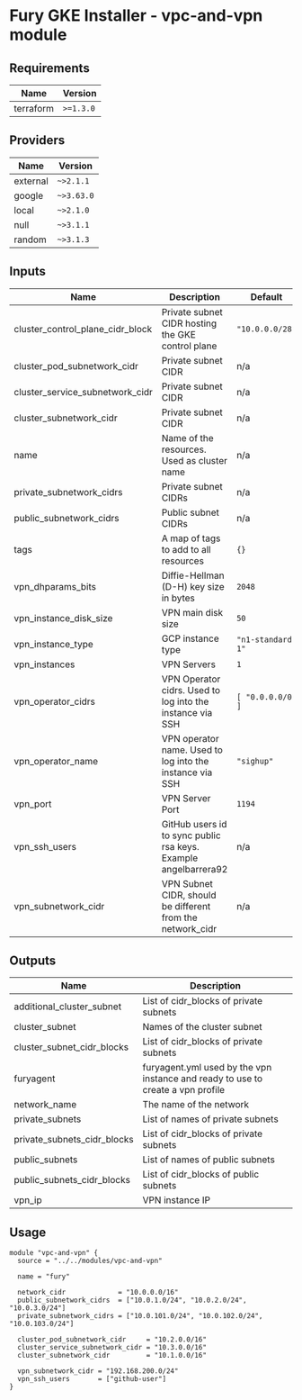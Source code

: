 <!-- BEGIN_TF_DOCS -->

# Fury GKE Installer - vpc-and-vpn module

<!-- <KFD-DOCS> -->

## Requirements

| Name | Version |
|------|---------|
| terraform | `>=1.3.0` |

## Providers

| Name | Version |
|------|---------|
| external | `~>2.1.1` |
| google | `~>3.63.0` |
| local | `~>2.1.0` |
| null | `~>3.1.1` |
| random | `~>3.1.3` |

## Inputs

| Name | Description | Default | Required |
|------|-------------|---------|:--------:|
| cluster\_control\_plane\_cidr\_block | Private subnet CIDR hosting the GKE control plane | `"10.0.0.0/28"` | no |
| cluster\_pod\_subnetwork\_cidr | Private subnet CIDR | n/a | yes |
| cluster\_service\_subnetwork\_cidr | Private subnet CIDR | n/a | yes |
| cluster\_subnetwork\_cidr | Private subnet CIDR | n/a | yes |
| name | Name of the resources. Used as cluster name | n/a | yes |
| private\_subnetwork\_cidrs | Private subnet CIDRs | n/a | yes |
| public\_subnetwork\_cidrs | Public subnet CIDRs | n/a | yes |
| tags | A map of tags to add to all resources | `{}` | no |
| vpn\_dhparams\_bits | Diffie-Hellman (D-H) key size in bytes | `2048` | no |
| vpn\_instance\_disk\_size | VPN main disk size | `50` | no |
| vpn\_instance\_type | GCP instance type | `"n1-standard-1"` | no |
| vpn\_instances | VPN Servers | `1` | no |
| vpn\_operator\_cidrs | VPN Operator cidrs. Used to log into the instance via SSH | ```[ "0.0.0.0/0" ]``` | no |
| vpn\_operator\_name | VPN operator name. Used to log into the instance via SSH | `"sighup"` | no |
| vpn\_port | VPN Server Port | `1194` | no |
| vpn\_ssh\_users | GitHub users id to sync public rsa keys. Example angelbarrera92 | n/a | yes |
| vpn\_subnetwork\_cidr | VPN Subnet CIDR, should be different from the network\_cidr | n/a | yes |

## Outputs

| Name | Description |
|------|-------------|
| additional\_cluster\_subnet | List of cidr\_blocks of private subnets |
| cluster\_subnet | Names of the cluster subnet |
| cluster\_subnet\_cidr\_blocks | List of cidr\_blocks of private subnets |
| furyagent | furyagent.yml used by the vpn instance and ready to use to create a vpn profile |
| network\_name | The name of the network |
| private\_subnets | List of names of private subnets |
| private\_subnets\_cidr\_blocks | List of cidr\_blocks of private subnets |
| public\_subnets | List of names of public subnets |
| public\_subnets\_cidr\_blocks | List of cidr\_blocks of public subnets |
| vpn\_ip | VPN instance IP |

## Usage

```hcl
module "vpc-and-vpn" {
  source = "../../modules/vpc-and-vpn"

  name = "fury"

  network_cidr             = "10.0.0.0/16"
  public_subnetwork_cidrs  = ["10.0.1.0/24", "10.0.2.0/24", "10.0.3.0/24"]
  private_subnetwork_cidrs = ["10.0.101.0/24", "10.0.102.0/24", "10.0.103.0/24"]

  cluster_pod_subnetwork_cidr     = "10.2.0.0/16"
  cluster_service_subnetwork_cidr = "10.3.0.0/16"
  cluster_subnetwork_cidr         = "10.1.0.0/16"

  vpn_subnetwork_cidr = "192.168.200.0/24"
  vpn_ssh_users       = ["github-user"]
}
```

<!-- </KFD-DOCS> -->
<!-- END_TF_DOCS -->